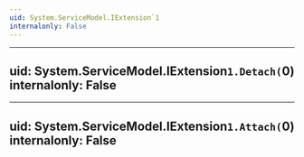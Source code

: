 ```yaml
---
uid: System.ServiceModel.IExtension`1
internalonly: False
---
```


---
uid: System.ServiceModel.IExtension`1.Detach(`0)
internalonly: False
---

---
uid: System.ServiceModel.IExtension`1.Attach(`0)
internalonly: False
---
